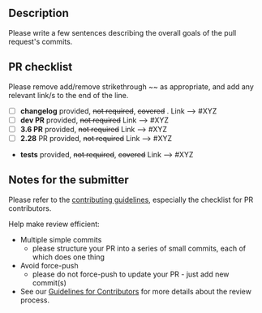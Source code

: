 ## Description

Please write a few sentences describing the overall goals of the pull request's commits.



## PR checklist

Please remove add/remove strikethrough ~~ as appropriate, and add any relevant link/s to the end of the line.

- [ ] **changelog** provided, ~~not required~~, ~~covered~~ . Link --> #XYZ
- [ ] **dev PR** provided, ~~not required~~ Link --> #XYZ
- [ ] **3.6 PR** provided, ~~not required~~ Link --> #XYZ
- [ ] **2.28** PR provided, ~~not required~~ Link --> #XYZ
- **tests**  provided, ~~not required~~, ~~covered~~ Link --> #XYZ



## Notes for the submitter

Please refer to the [contributing guidelines](https://github.com/Mbed-TLS/mbedtls/blob/development/CONTRIBUTING.md), especially the
checklist for PR contributors.

Help make review efficient:
* Multiple simple commits
  - please structure your PR into a series of small commits, each of which does one thing
* Avoid force-push
  - please do not force-push to update your PR - just add new commit(s)
* See our [Guidelines for Contributors](https://mbed-tls.readthedocs.io/en/latest/reviews/review-for-contributors/) for more details about the review process.
